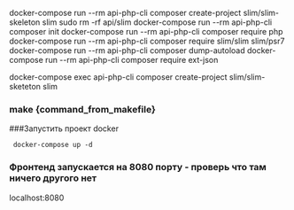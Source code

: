 docker-compose run --rm api-php-cli composer create-project slim/slim-skeleton slim
sudo rm -rf api/slim
docker-compose run --rm api-php-cli composer init
docker-compose run --rm api-php-cli composer require php
docker-compose run --rm api-php-cli composer require slim/slim slim/psr7
docker-compose run --rm api-php-cli composer dump-autoload
docker-compose run --rm api-php-cli composer require ext-json

docker-compose exec api-php-cli composer create-project slim/slim-sketeton slim

### make {command_from_makefile}

###Запустить проект docker
 ```docker
  docker-compose up -d
  ```

### Фронтенд запускается на 8080 порту - проверь что там ничего другого нет
localhost:8080
